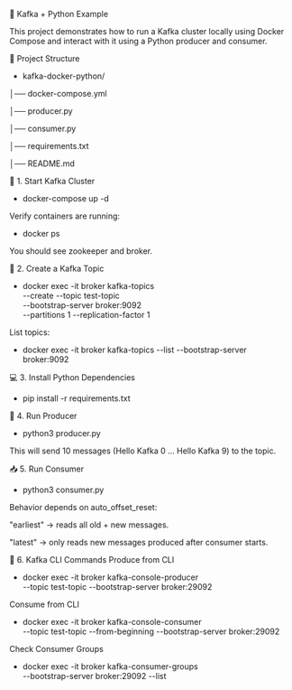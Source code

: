 🚀 Kafka + Python Example

This project demonstrates how to run a Kafka cluster locally using Docker Compose and interact with it using a Python producer and consumer.

📂 Project Structure
- kafka-docker-python/

│── docker-compose.yml  

│── producer.py        

│── consumer.py    

│── requirements.txt  

│── README.md            




🐳 1. Start Kafka Cluster


- docker-compose up -d


Verify containers are running:

- docker ps


You should see zookeeper and broker.




📌 2. Create a Kafka Topic
- docker exec -it broker kafka-topics \
  --create --topic test-topic \
  --bootstrap-server broker:9092 \
  --partitions 1 --replication-factor 1


List topics:

- docker exec -it broker kafka-topics --list --bootstrap-server broker:9092



💻 3. Install Python Dependencies

- pip install -r requirements.txt



📨 4. Run Producer

- python3 producer.py

This will send 10 messages (Hello Kafka 0 … Hello Kafka 9) to the topic.



📥 5. Run Consumer

- python3 consumer.py

Behavior depends on auto_offset_reset:

"earliest" → reads all old + new messages.

"latest" → only reads new messages produced after consumer starts.



🔧 6. Kafka CLI Commands
Produce from CLI
- docker exec -it broker kafka-console-producer \
  --topic test-topic --bootstrap-server broker:29092

Consume from CLI
- docker exec -it broker kafka-console-consumer \
  --topic test-topic --from-beginning --bootstrap-server broker:29092

Check Consumer Groups
- docker exec -it broker kafka-consumer-groups \
  --bootstrap-server broker:29092 --list







